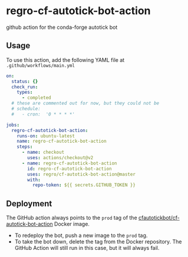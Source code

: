 # regro-cf-autotick-bot-action

github action for the conda-forge autotick bot

## Usage

To use this action, add the following YAML file at `.github/workflows/main.yml`

```yaml
on:
  status: {}
  check_run:
    types:
      - completed
  # these are commented out for now, but they could not be
  # schedule:
  #   - cron:  '0 * * * *'

jobs:
  regro-cf-autotick-bot-action:
    runs-on: ubuntu-latest
    name: regro-cf-autotick-bot-action
    steps:
      - name: checkout
        uses: actions/checkout@v2
      - name: regro-cf-autotick-bot-action
        id: regro-cf-autotick-bot-action
        uses: regro/cf-autotick-bot-action@master
        with:
          repo-token: ${{ secrets.GITHUB_TOKEN }}
```

## Deployment

The GitHub action always points to the `prod` tag of the
[cfautotickbot/cf-autotick-bot-action](https://hub.docker.com/repository/docker/cfautotickbot/cf-autotick-bot-action)
Docker image.

 - To redeploy the bot, push a new image to the `prod` tag.
 - To take the bot down, delete the tag from the Docker repository. The GitHub Action
   will still run in this case, but it will always fail.
